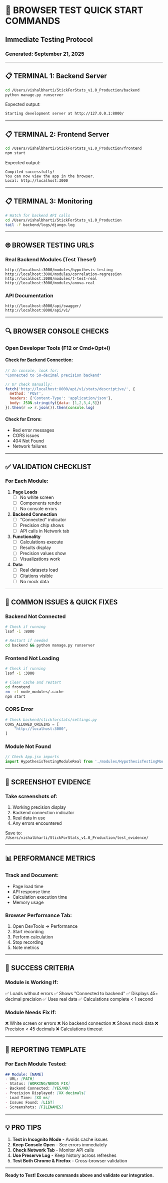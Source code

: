 # 🚀 BROWSER TEST QUICK START COMMANDS
## Immediate Testing Protocol
### Generated: September 21, 2025

---

## 📋 TERMINAL 1: Backend Server
```bash
cd /Users/vishalbharti/StickForStats_v1.0_Production/backend
python manage.py runserver
```

Expected output:
```
Starting development server at http://127.0.0.1:8000/
```

---

## 📋 TERMINAL 2: Frontend Server
```bash
cd /Users/vishalbharti/StickForStats_v1.0_Production/frontend
npm start
```

Expected output:
```
Compiled successfully!
You can now view the app in the browser.
Local: http://localhost:3000
```

---

## 📋 TERMINAL 3: Monitoring
```bash
# Watch for backend API calls
cd /Users/vishalbharti/StickForStats_v1.0_Production
tail -f backend/logs/django.log
```

---

## 🌐 BROWSER TESTING URLS

### Real Backend Modules (Test These!)
```
http://localhost:3000/modules/hypothesis-testing
http://localhost:3000/modules/correlation-regression
http://localhost:3000/modules/t-test-real
http://localhost:3000/modules/anova-real
```

### API Documentation
```
http://localhost:8000/api/swagger/
http://localhost:8000/api/v1/
```

---

## 🔍 BROWSER CONSOLE CHECKS

### Open Developer Tools (F12 or Cmd+Opt+I)

#### Check for Backend Connection:
```javascript
// In console, look for:
"Connected to 50-decimal precision backend"

// Or check manually:
fetch('http://localhost:8000/api/v1/stats/descriptive/', {
  method: 'POST',
  headers: {'Content-Type': 'application/json'},
  body: JSON.stringify({data: [1,2,3,4,5]})
}).then(r => r.json()).then(console.log)
```

#### Check for Errors:
- Red error messages
- CORS issues
- 404 Not Found
- Network failures

---

## ✅ VALIDATION CHECKLIST

### For Each Module:

1. **Page Loads**
   - [ ] No white screen
   - [ ] Components render
   - [ ] No console errors

2. **Backend Connection**
   - [ ] "Connected" indicator
   - [ ] Precision chip shows
   - [ ] API calls in Network tab

3. **Functionality**
   - [ ] Calculations execute
   - [ ] Results display
   - [ ] Precision values show
   - [ ] Visualizations work

4. **Data**
   - [ ] Real datasets load
   - [ ] Citations visible
   - [ ] No mock data

---

## 🐛 COMMON ISSUES & QUICK FIXES

### Backend Not Connected
```bash
# Check if running
lsof -i :8000

# Restart if needed
cd backend && python manage.py runserver
```

### Frontend Not Loading
```bash
# Check if running
lsof -i :3000

# Clear cache and restart
cd frontend
rm -rf node_modules/.cache
npm start
```

### CORS Error
```python
# Check backend/stickforstats/settings.py
CORS_ALLOWED_ORIGINS = [
    "http://localhost:3000",
]
```

### Module Not Found
```javascript
// Check App.jsx imports
import HypothesisTestingModuleReal from './modules/HypothesisTestingModuleReal';
```

---

## 📸 SCREENSHOT EVIDENCE

### Take screenshots of:
1. Working precision display
2. Backend connection indicator
3. Real data in use
4. Any errors encountered

Save to: `/Users/vishalbharti/StickForStats_v1.0_Production/test_evidence/`

---

## 📊 PERFORMANCE METRICS

### Track and Document:
- Page load time
- API response time
- Calculation execution time
- Memory usage

### Browser Performance Tab:
1. Open DevTools → Performance
2. Start recording
3. Perform calculation
4. Stop recording
5. Note metrics

---

## 🎯 SUCCESS CRITERIA

### Module is Working If:
✅ Loads without errors
✅ Shows "Connected to backend"
✅ Displays 45+ decimal precision
✅ Uses real data
✅ Calculations complete < 1 second

### Module Needs Fix If:
❌ White screen or errors
❌ No backend connection
❌ Shows mock data
❌ Precision < 45 decimals
❌ Calculations timeout

---

## 📝 REPORTING TEMPLATE

### For Each Module Tested:
```markdown
## Module: [NAME]
- URL: [PATH]
- Status: [WORKING/NEEDS FIX]
- Backend Connected: [YES/NO]
- Precision Displayed: [XX decimals]
- Load Time: [XX ms]
- Issues Found: [LIST]
- Screenshots: [FILENAMES]
```

---

## 💡 PRO TIPS

1. **Test in Incognito Mode** - Avoids cache issues
2. **Keep Console Open** - See errors immediately
3. **Check Network Tab** - Monitor API calls
4. **Use Preserve Log** - Keep history across refreshes
5. **Test Both Chrome & Firefox** - Cross-browser validation

---

**Ready to Test! Execute commands above and validate our integration.**